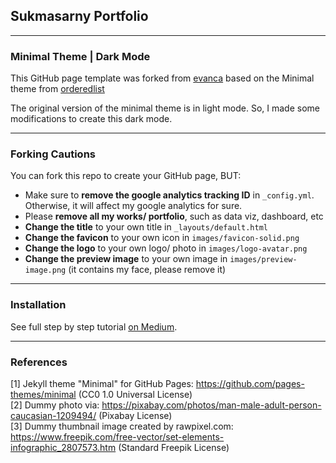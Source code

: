 ## Sukmasarny Portfolio

___

### Minimal Theme | Dark Mode

This GitHub page template was forked from [evanca](https://github.com/evanca/quick-portfolio) based on the Minimal theme from [orderedlist](https://github.com/orderedlist/minimal)

The original version of the minimal theme is in light mode. So, I made some modifications to create this dark mode.
___

### Forking Cautions

You can fork this repo to create your GitHub page, BUT:
- Make sure to **remove the google analytics tracking ID** in `_config.yml`. Otherwise, it will affect my google analytics for sure.
- Please **remove all my works/ portfolio**, such as data viz, dashboard, etc
- **Change the title** to your own title in `_layouts/default.html`
- **Change the favicon** to your own icon in `images/favicon-solid.png`
- **Change the logo** to your own logo/ photo in `images/logo-avatar.png`
- **Change the preview image** to your own image in `images/preview-image.png` (it contains my face, please remove it)
___

### Installation

See full step by step tutorial [on Medium](https://medium.com/@evanca/set-up-your-portfolio-website-in-less-than-10-minutes-with-github-pages-d0efa8ff56fd).
___

### References

[1] Jekyll theme "Minimal" for GitHub Pages: https://github.com/pages-themes/minimal (CC0 1.0 Universal License)
<br>[2] Dummy photo via: https://pixabay.com/photos/man-male-adult-person-caucasian-1209494/ (Pixabay License)
<br>[3] Dummy thumbnail image created by rawpixel.com: https://www.freepik.com/free-vector/set-elements-infographic_2807573.htm (Standard Freepik License)

